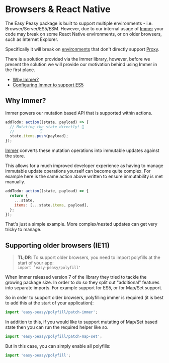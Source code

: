 # Browsers & React Native

The Easy Peasy package is built to support multiple environments - i.e. Browser/Server/ES5/ESM. However, due to our internal usage of [Immer](https://github.com/immerjs/immer) your code may break on some React Native environments, or on older browsers, such as Internet Explorer.

Specifically it will break on [environments](https://caniuse.com/?search=proxy) that don't directly support [Proxy](https://developer.mozilla.org/en-US/docs/Web/JavaScript/Reference/Global_Objects/Proxy).

There is a solution provided via the Immer library, however, before we present the solution we will provide our motivation behind using Immer in the first place.

- [Why Immer?](#why-immer)
- [Configuring Immer to support ES5](#configuring-immer-to-support-es5)

## Why Immer?

Immer powers our mutation based API that is supported within actions.

```javascript
addTodo: action((state, payload) => {
  // Mutating the state directly! 🤯
  //           👇
  state.items.push(payload);
});
```

[Immer](https://github.com/immerjs/immer) converts these mutation operations into immutable updates against the store.

This allows for a much improved developer experience as having to manage immutable update operations yourself can become quite complex. For example here is the same action above written to ensure immutability is met manually.

```javascript
addTodo: action((state, payload) => {
  return {
    ...state,
    items: [...state.items, payload],
  };
});
```

That's just a simple example. More complex/nested updates can get very tricky to manage.

## Supporting older browsers (IE11)

> **TL;DR**:
> To support older browsers, you need to import polyfills at the start of your app:<br>
> `import 'easy-peasy/polyfill'`

When Immer released version 7 of the library they tried to tackle the growing package size. In order to do so they split out "additional" features into separate imports. For example support for ES5, or for Map/Set support.

So in order to support older browsers, polyfilling immer is required (it is best to add this at the start of your application):

```javascript
import 'easy-peasy/polyfill/patch-immer';
```

In addition to this, if you would like to support mutating of Map/Set based state then you can run the required helper like so.

```javascript
import 'easy-peasy/polyfill/patch-map-set';
```

But in this case, you can simply enable all polyfills:
```javascript
import 'easy-peasy/polyfill';
```
